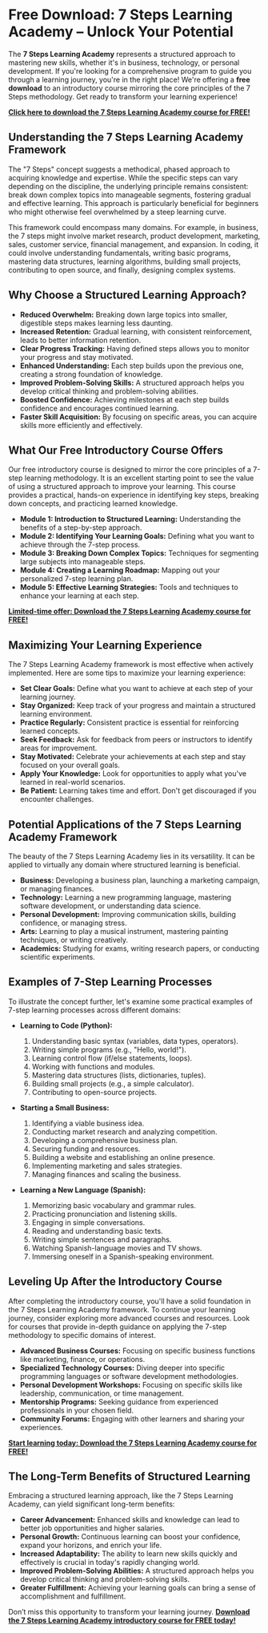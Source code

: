 # Free Download: 7 Steps Learning Academy – Unlock Your Potential

The **7 Steps Learning Academy** represents a structured approach to mastering new skills, whether it's in business, technology, or personal development. If you're looking for a comprehensive program to guide you through a learning journey, you're in the right place! We're offering a **free download** to an introductory course mirroring the core principles of the 7 Steps methodology. Get ready to transform your learning experience!

[**Click here to download the 7 Steps Learning Academy course for FREE!**](https://udemywork.com/7-steps-learning-academy)

## Understanding the 7 Steps Learning Academy Framework

The "7 Steps" concept suggests a methodical, phased approach to acquiring knowledge and expertise. While the specific steps can vary depending on the discipline, the underlying principle remains consistent: break down complex topics into manageable segments, fostering gradual and effective learning. This approach is particularly beneficial for beginners who might otherwise feel overwhelmed by a steep learning curve.

This framework could encompass many domains. For example, in business, the 7 steps might involve market research, product development, marketing, sales, customer service, financial management, and expansion. In coding, it could involve understanding fundamentals, writing basic programs, mastering data structures, learning algorithms, building small projects, contributing to open source, and finally, designing complex systems.

## Why Choose a Structured Learning Approach?

*   **Reduced Overwhelm:** Breaking down large topics into smaller, digestible steps makes learning less daunting.
*   **Increased Retention:** Gradual learning, with consistent reinforcement, leads to better information retention.
*   **Clear Progress Tracking:** Having defined steps allows you to monitor your progress and stay motivated.
*   **Enhanced Understanding:** Each step builds upon the previous one, creating a strong foundation of knowledge.
*   **Improved Problem-Solving Skills:** A structured approach helps you develop critical thinking and problem-solving abilities.
*   **Boosted Confidence:** Achieving milestones at each step builds confidence and encourages continued learning.
*   **Faster Skill Acquisition:** By focusing on specific areas, you can acquire skills more efficiently and effectively.

## What Our Free Introductory Course Offers

Our free introductory course is designed to mirror the core principles of a 7-step learning methodology. It is an excellent starting point to see the value of using a structured approach to improve your learning. This course provides a practical, hands-on experience in identifying key steps, breaking down concepts, and practicing learned knowledge.

*   **Module 1: Introduction to Structured Learning:** Understanding the benefits of a step-by-step approach.
*   **Module 2: Identifying Your Learning Goals:** Defining what you want to achieve through the 7-step process.
*   **Module 3: Breaking Down Complex Topics:** Techniques for segmenting large subjects into manageable steps.
*   **Module 4: Creating a Learning Roadmap:** Mapping out your personalized 7-step learning plan.
*   **Module 5: Effective Learning Strategies:** Tools and techniques to enhance your learning at each step.

[**Limited-time offer: Download the 7 Steps Learning Academy course for FREE!**](https://udemywork.com/7-steps-learning-academy)

## Maximizing Your Learning Experience

The 7 Steps Learning Academy framework is most effective when actively implemented. Here are some tips to maximize your learning experience:

*   **Set Clear Goals:** Define what you want to achieve at each step of your learning journey.
*   **Stay Organized:** Keep track of your progress and maintain a structured learning environment.
*   **Practice Regularly:** Consistent practice is essential for reinforcing learned concepts.
*   **Seek Feedback:** Ask for feedback from peers or instructors to identify areas for improvement.
*   **Stay Motivated:** Celebrate your achievements at each step and stay focused on your overall goals.
*   **Apply Your Knowledge:** Look for opportunities to apply what you've learned in real-world scenarios.
*   **Be Patient:** Learning takes time and effort. Don't get discouraged if you encounter challenges.

## Potential Applications of the 7 Steps Learning Academy Framework

The beauty of the 7 Steps Learning Academy lies in its versatility. It can be applied to virtually any domain where structured learning is beneficial.

*   **Business:** Developing a business plan, launching a marketing campaign, or managing finances.
*   **Technology:** Learning a new programming language, mastering software development, or understanding data science.
*   **Personal Development:** Improving communication skills, building confidence, or managing stress.
*   **Arts:** Learning to play a musical instrument, mastering painting techniques, or writing creatively.
*   **Academics:** Studying for exams, writing research papers, or conducting scientific experiments.

## Examples of 7-Step Learning Processes

To illustrate the concept further, let's examine some practical examples of 7-step learning processes across different domains:

*   **Learning to Code (Python):**
    1.  Understanding basic syntax (variables, data types, operators).
    2.  Writing simple programs (e.g., "Hello, world!").
    3.  Learning control flow (if/else statements, loops).
    4.  Working with functions and modules.
    5.  Mastering data structures (lists, dictionaries, tuples).
    6.  Building small projects (e.g., a simple calculator).
    7.  Contributing to open-source projects.

*   **Starting a Small Business:**
    1.  Identifying a viable business idea.
    2.  Conducting market research and analyzing competition.
    3.  Developing a comprehensive business plan.
    4.  Securing funding and resources.
    5.  Building a website and establishing an online presence.
    6.  Implementing marketing and sales strategies.
    7.  Managing finances and scaling the business.

*   **Learning a New Language (Spanish):**
    1.  Memorizing basic vocabulary and grammar rules.
    2.  Practicing pronunciation and listening skills.
    3.  Engaging in simple conversations.
    4.  Reading and understanding basic texts.
    5.  Writing simple sentences and paragraphs.
    6.  Watching Spanish-language movies and TV shows.
    7.  Immersing oneself in a Spanish-speaking environment.

## Leveling Up After the Introductory Course

After completing the introductory course, you'll have a solid foundation in the 7 Steps Learning Academy framework. To continue your learning journey, consider exploring more advanced courses and resources. Look for courses that provide in-depth guidance on applying the 7-step methodology to specific domains of interest.

*   **Advanced Business Courses:** Focusing on specific business functions like marketing, finance, or operations.
*   **Specialized Technology Courses:** Diving deeper into specific programming languages or software development methodologies.
*   **Personal Development Workshops:** Focusing on specific skills like leadership, communication, or time management.
*   **Mentorship Programs:** Seeking guidance from experienced professionals in your chosen field.
*   **Community Forums:** Engaging with other learners and sharing your experiences.

[**Start learning today: Download the 7 Steps Learning Academy course for FREE!**](https://udemywork.com/7-steps-learning-academy)

## The Long-Term Benefits of Structured Learning

Embracing a structured learning approach, like the 7 Steps Learning Academy, can yield significant long-term benefits:

*   **Career Advancement:** Enhanced skills and knowledge can lead to better job opportunities and higher salaries.
*   **Personal Growth:** Continuous learning can boost your confidence, expand your horizons, and enrich your life.
*   **Increased Adaptability:** The ability to learn new skills quickly and effectively is crucial in today's rapidly changing world.
*   **Improved Problem-Solving Abilities:** A structured approach helps you develop critical thinking and problem-solving skills.
*   **Greater Fulfillment:** Achieving your learning goals can bring a sense of accomplishment and fulfillment.

Don’t miss this opportunity to transform your learning journey. **[Download the 7 Steps Learning Academy introductory course for FREE today!](https://udemywork.com/7-steps-learning-academy)**
